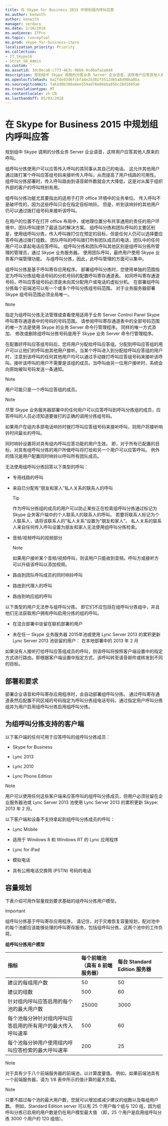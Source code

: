 ```yaml
---
title: 在 Skype for Business 2015 中规划组内呼叫应答
ms.author: kenwith
author: kenwith
manager: serdars
ms.date: 2/16/2018
ms.audience: ITPro
ms.topic: conceptual
ms.prod: skype-for-business-itpro
localization_priority: Priority
ms.collection:
- IT_Skype16
- Strat_SB_Admin
ms.custom: ''
ms.assetid: 3dc0eca8-c773-463c-96bb-9cd6afa2a840
description: 规划组中 Skype 调用的分拣业务 Server 企业语音，这样用户应答其他人原来的呼叫。
ms.openlocfilehash: 6a2fde93d6fcbfa4e2b382f3512d65a8d986a8ba
ms.sourcegitcommit: fa61d0b380a6ee559ad78e06bba85bc28d1045a6
ms.translationtype: MT
ms.contentlocale: zh-CN
ms.lasthandoff: 05/03/2018
---
```

# <a name="plan-for-group-call-pickup-in-skype-for-business-2015"></a>在 Skype for Business 2015 中规划组内呼叫应答
 
规划组中 Skype 调用的分拣业务 Server 企业语音，这样用户应答其他人原来的呼叫。
  
组呼叫分拣使用户可以应答传入呼叫的其同事从其自己的电话。 这允许其他用户通过拨打某个呼叫应答组号码来接听传入呼叫，从而提高了用户线路的可用性。 组呼叫分拣部署时，传入呼叫路由到语音邮件数就会大大降低，这是对从属于组织外部的客户的呼叫特别有用。
  
组呼叫分拣功能尤其要指出的适用于打开 office 环境中的业务单位。 传入呼叫不是破坏性的，因为这些呼叫只会在指定目标响铃。 但是，听到该响铃的其他用户仍可以通过拨打组号码来接听该呼叫。 
  
在用户的位置不在打开 office 布局中，或地理位置分布共享通用的责任的用户环境中，团队呼叫提供了最适当的解决方案。 组呼叫分拣和团队呼叫的主要区别是，使用组呼叫分拣，传入呼叫拨打仅在预定的目标，但是任何人仍可以选择要应答呼叫通过拨打组数。 团队呼叫的呼叫拨打所有团队成员的电话，团队中的任何用户可以拿起电话应答呼叫。 组呼叫分拣和团队呼叫其他区别是组呼叫分拣所管理的管理员，通过 Skype 业务服务器。 使用团队呼叫，最终用户使用 Skype 业务客户端管理功能。 与组呼叫分拣，因此，此呼叫管理的方面可以集中。
  
组呼叫分拣是基于呼叫寄存应用程序。 部署组呼叫分拣时，您使用单独的范围指定为呼叫分拣组电话号码的分机号码的配置呼叫寄存通道表。 如同呼叫寄存通道号码，呼叫应答组号码必须是未向其分配用户或电话的虚拟分机。 在部署组呼叫分拣每个前端池可以有一个或多个呼叫分拣组号码范围。 对于业务服务器部署 Skype 组号码范围必须全局唯一。 
  
> [!NOTE]
> 指定为组呼叫分拣无法管理或查看使用适用于业务 Server Control Panel Skype 呼叫寄存通道表中的号码的号码范围。 请参阅呼叫寄存通道表中的全部号码范围的唯一方法是使用 Skype 的业务 Server 命令行管理程序。 同样的唯一方式添加、 修改或删除组呼叫分拣号码是用于 Skype 业务 Server 命令行管理程序。 
  
在配置好呼叫应答组号码后，您将用户分配给呼叫应答组。分配到呼叫应答组的用户可以让他们的呼叫由其他用户接听。当某个呼叫进入到分配给呼叫应答组的用户时，注意到该呼叫的任何其他用户均可以通过手动拨打呼叫应答组号码来接听该呼叫。接听该呼叫的用户不需要是该组的成员。当呼叫由另一位用户接听时，系统会向原始被叫号码发送一条通知。
  
> [!NOTE]
> 用户可能只是一个呼叫应答组的成员。 
  
> [!NOTE]
> 尽管 Skype 业务服务器部署中的任何用户可以应答呼叫到呼叫分拣组的成员，应答呼叫的人员必须知道要拨打的正确的调用分拣组号码。 
  
如果用户在组内多部电话响铃时拨打呼叫应答组号码来接听呼叫，则用户将接听响铃时间最长的呼叫。
  
同时响铃设置将对具有组内呼叫应答功能的用户生效。 即，对于所有已配置的目标，对具有组呼叫分拣的用户所做呼叫将打给和另一个用户可以应答呼叫。 例外的情况是用户配置同时响铃以呼叫所有团队成员。
  
无法使用组呼叫分拣回答以下类型的呼叫：
  
- 专用线路的呼叫
    
- 来自已分配有“朋友和家人”私人关系的联系人的呼叫
    
    > [!TIP]
    > 作为呼叫分拣组的成员的用户可以防止某些正在检索组呼叫分拣通过标记为 Skype 业务客户端中的个人联系人的联系人的呼叫。 若要将联系人标记为个人联系人，请将该联系人的“私人关系”设置为“朋友和家人”。 私人关系的联系人来自任何传入呼叫设置为朋友和家人无法使用组呼叫分拣检索。 
  
- 音频/视频呼叫的视频部分 
    
    > [!NOTE]
    > 如果用户接听某个音频/视频呼叫，则该用户只能收到音频。呼叫方或接听方可以升级该呼叫以添加视频。 
  
- 路由到团队呼叫成员的同时响铃呼叫
    
- 路由到代理人的呼叫
    
- 路由到响应组的呼叫
    
以下类型的用户无法参与组呼叫分拣。 即它们不应包括在组呼叫分拣组中，并且他们无法获取用户拥有呼叫启用分拣的组的呼叫。
  
- 在混合部署中驻留在联机部署的用户
    
- 未在任一 Skype 业务服务器 2015年池或使用 Lync Server 2013 的累积更新 Lync Server 2013 池驻留的用户： 在本地部署中的 2013 年 2 月
    
如果没有人接听打给呼叫应答组成员的呼叫，则该呼叫将按照客户端设置中的指定方式进行路由。即根据客户端设置中指定方式，该呼叫转至语音邮件或转发到不同的目标。
  
## <a name="deployment-and-requirements"></a>部署和要求

部署企业语音和呼叫寄存应用程序时，会自动部署组呼叫分拣。 通过呼叫寄存通道表然后配置不同区域的号码指定为呼叫分拣组电话号码，通过指定用户呼叫分拣组并为用户启用组呼叫分拣启用组呼叫分拣。
  
## <a name="clients-supported-for-group-call-pickup"></a>为组呼叫分拣支持的客户端

以下客户端的任何可用于应答呼叫的组呼叫分拣成员：
  
- Skype for Business
    
- Lync 2013
    
- Lync 2010
    
- Lync Phone Edition
    
> [!NOTE]
> 用户可以使用任何这些客户端来应答呼叫的组呼叫分拣成员，但用户必须驻留在企业服务器池或 Lync Server 2013 池使用 Lync Server 2013 的累积更新 Skype: 2013 年 2 月。 
  
以下客户端和设备不支持拿起到组呼叫分拣成员的呼叫：
  
- Lync Mobile
    
- 适用于 Windows 8 和 Windows RT 的 Lync 应用程序
    
- Lync for iPad
    
- 模拟电话
    
- 具有公用电话交换网 (PSTN) 号码的电话
    
## <a name="capacity-planning"></a>容量规划

下表介绍可用作容量规划要求基础的组呼叫分拣用户模型。
  
> [!IMPORTANT]
> 组呼叫分拣基于呼叫寄存应用程序。 请记住，对于灾难恢复容量规划，配对池中的每个池都应该能够处理的呼叫寄存服务，包括组呼叫分拣，这两个池中的工作负荷。 
  
**组呼叫分拣用户模型**

|**指标**|**每个前端池<br/>（具有 8 前端服务器）**|**每台 Standard Edition 服务器**|
|:-----|:-----|:-----|
|建议的每组用户数  <br/> |50  <br/> |50  <br/> |
|建议的组数  <br/> |500  <br/> |60  <br/> |
|针对组内呼叫应答启用的每个池的最大用户数  <br/> |25000  <br/> |3000  <br/> |
|每个池每分钟针对组内呼叫应答启用的所有用户的最大传入呼叫速率  <br/> |500  <br/> |60  <br/> |
|每个池每分钟用户使用组内呼叫应答检索的最大呼叫速率  <br/> |200  <br/> |25  <br/> |
   
> [!NOTE]
> 对于具有少于八个前端服务器的前端池，以计算度量值。 例如，如果前端池具有一个前端服务器，请为 1/8 表中所示的值计算的最大负载。 
  
> [!NOTE]
> 只要不超过每个池的最大用户数，您就可以增加或减少建议的组数以及每组用户数。 例如，Standard Edition server 可以有 25 个用户每个组与 120 组，因为组呼叫分拣已启用的用户数是仍在用户模型最大值 （即，25 个用户是启用组呼叫分拣 3000 个用户的 120 组倍）。 
  


